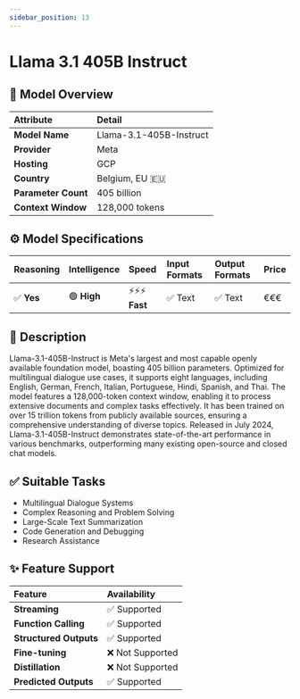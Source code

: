 ```yaml
---
sidebar_position: 13
---
```


# Llama 3.1 405B Instruct

## 🚀 Model Overview

| Attribute           | Detail                             |
| :------------------ | :--------------------------------- |
| **Model Name**      | Llama-3.1-405B-Instruct            |
| **Provider**        | Meta                               |
| **Hosting**         | GCP                                |
| **Country**         | Belgium, EU 🇪🇺                    |
| **Parameter Count** | 405 billion                        |
| **Context Window**  | 128,000 tokens                     |

## ⚙️ Model Specifications

| Reasoning | Intelligence | Speed          | Input Formats         | Output Formats        | Price             |
| :-------- | :----------- | :------------- | :-------------------- | :-------------------- | :---------------- |
| ✅ **Yes**| 🟢 **High**  | ⚡⚡⚡ **Fast**     | ✅ Text               | ✅ Text               | €€€     |

## 📝 Description

Llama-3.1-405B-Instruct is Meta's largest and most capable openly available foundation model, boasting 405 billion parameters. Optimized for multilingual dialogue use cases, it supports eight languages, including English, German, French, Italian, Portuguese, Hindi, Spanish, and Thai. The model features a 128,000-token context window, enabling it to process extensive documents and complex tasks effectively. It has been trained on over 15 trillion tokens from publicly available sources, ensuring a comprehensive understanding of diverse topics. Released in July 2024, Llama-3.1-405B-Instruct demonstrates state-of-the-art performance in various benchmarks, outperforming many existing open-source and closed chat models.

## ✅ Suitable Tasks

- Multilingual Dialogue Systems
- Complex Reasoning and Problem Solving
- Large-Scale Text Summarization
- Code Generation and Debugging
- Research Assistance

## ✨ Feature Support

| Feature                | Availability     |
| :--------------------- | :--------------- |
| **Streaming**          | ✅ Supported     |
| **Function Calling**   | ✅ Supported     |
| **Structured Outputs** | ✅ Supported     |
| **Fine-tuning**        | ❌ Not Supported     |
| **Distillation**       | ❌ Not Supported |
| **Predicted Outputs**  | ✅ Supported     |
